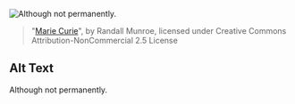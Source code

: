 ![Although not permanently.](https://imgs.xkcd.com/comics/marie_curie.png)
> "[Marie Curie](https://xkcd.com/896/)", by Randall Munroe, licensed under Creative Commons Attribution-NonCommercial 2.5 License

## Alt Text
Although not permanently.
